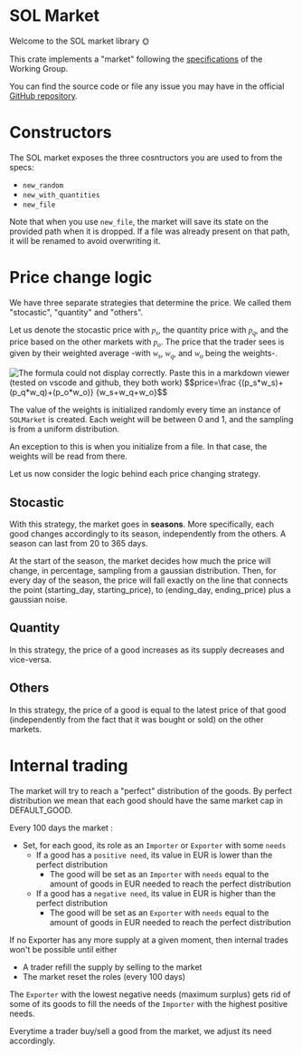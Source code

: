 # SOL Market

Welcome to the SOL market library 🌞

This crate implements a "market" following the
[specifications](https://github.com/WG-AdvancedProgramming/market-protocol-specifications/blob/20e6bd88eb8911932e4f374cefbaed13deb4ba82/market-protocol-specifications.md)
of the Working Group.

You can find the source code or file any issue you may have in the official
[GitHub repository](https://github.com/civts/advanced-programming).

# Constructors

The SOL market exposes the three cosntructors you are used to from the specs:

- `new_random`
- `new_with_quantities`
- `new_file`

Note that when you use `new_file`, the market will save its state on the
provided path when it is dropped.
If a file was already present on that path, it will be renamed to avoid
overwriting it.

# Price change logic

We have three separate strategies that determine the price. We called them
"stocastic", "quantity" and "others".

Let us denote the stocastic price with <i style="font-family: serif;">p<sub>s</sub></i>,
the quantity price with <i style="font-family: serif;">p<sub>q</sub></i>,
and the price based on the other markets with
<i style="font-family: serif;">p<sub>o</sub></i>.
The price that the trader sees is given by their weighted average -with
<i style="font-family: serif;">w<sub>s</sub></i>,
<i style="font-family: serif;">w<sub>q</sub></i>, and <i style="font-family: serif;">w<sub>o</sub></i> being the weights-.

<!-- src="https://i.imgur.com/uKqBa2o.png" -->

<img src="https://i.imgur.com/HGU0Q6m.png"
alt="The formula could not display correctly. Paste this in a markdown viewer (tested on vscode and github, they both work) $$price=\frac {(p_s*w_s)+(p_q*w_q)+(p_o*w_o)} {w_s+w_q+w_o}$$">

The value of the weights is initialized randomly every time an instance of
`SOLMarket` is created. Each weight will be between 0 and 1, and the sampling
is from a uniform distribution.

An exception to this is when you initialize from a file. In that case, the
weights will be read from there.

Let us now consider the logic behind each price changing strategy.

## Stocastic

With this strategy, the market goes in **seasons**. More specifically, each
good changes accordingly to its season, independently from the others.
A season can last from 20 to 365 days.

At the start of the season, the market decides how much the price will change,
in percentage, sampling from a gaussian distribution. Then, for every day of
the season, the price will fall exactly on the line that connects the point
(starting_day, starting_price), to (ending_day, ending_price) plus a gaussian
noise.

## Quantity

In this strategy, the price of a good increases as its supply decreases and
vice-versa.

## Others

In this strategy, the price of a good is equal to the latest price of that
good (independently from the fact that it was bought or sold) on the other
markets.

# Internal trading

The market will try to reach a "perfect" distribution of the goods.
By perfect distribution we mean that each good should have the same market
cap in DEFAULT_GOOD.

Every 100 days the market :

- Set, for each good, its role as an `Importer` or `Exporter` with some `needs`
  - If a good has a `positive need`, its value in EUR is lower than the perfect distribution
    - The good will be set as an `Importer` with `needs` equal to the amount of
      goods in EUR needed to reach the perfect distribution
  - If a good has a `negative need`, its value in EUR is higher than the perfect distribution
    - The good will be set as an `Exporter` with `needs` equal to the amount
      of goods in EUR needed to reach the perfect distribution

If no Exporter has any more supply at a given moment, then internal trades
won't be possible until either

- A trader refill the supply by selling to the market
- The market reset the roles (every 100 days)

The `Exporter` with the lowest negative needs (maximum surplus) gets rid of
some of its goods to fill the needs of the `Importer` with the highest
positive needs.

Everytime a trader buy/sell a good from the market, we adjust its need
accordingly.

